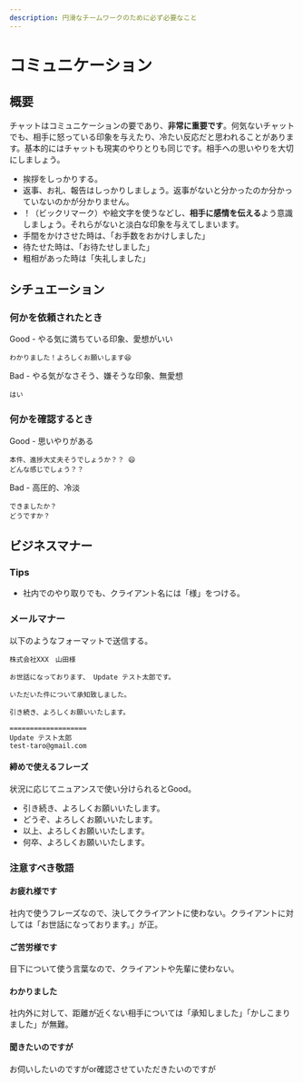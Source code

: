 ```yaml
---
description: 円滑なチームワークのために必ず必要なこと
---
```


# コミュニケーション

## 概要

チャットはコミュニケーションの要であり、**非常に重要です**。何気ないチャットでも、相手に怒っている印象を与えたり、冷たい反応だと思われることがあります。基本的にはチャットも現実のやりとりも同じです。相手への思いやりを大切にしましょう。

* 挨拶をしっかりする。
* 返事、お礼、報告はしっかりしましょう。返事がないと分かったのか分かっていないのかが分かりません。
* ！（ビックリマーク）や絵文字を使うなどし、**相手に感情を伝える**よう意識しましょう。それらがないと淡白な印象を与えてしまいます。
* 手間をかけさせた時は、「お手数をおかけしました」
* 待たせた時は、「お待たせしました」
* 粗相があった時は「失礼しました」

## シチュエーション

### 何かを依頼されたとき

Good - やる気に満ちている印象、愛想がいい

```text
わかりました！よろしくお願いします😆
```

Bad - やる気がなさそう、嫌そうな印象、無愛想

```text
はい
```

### 何かを確認するとき

Good - 思いやりがある

```text
本件、進捗大丈夫そうでしょうか？？ 😄
どんな感じでしょう？？
```

Bad - 高圧的、冷淡

```text
できましたか？
どうですか？
```

## ビジネスマナー

### Tips

* 社内でのやり取りでも、クライアント名には「様」をつける。

### メールマナー

以下のようなフォーマットで送信する。

```text
株式会社XXX　山田様

お世話になっております、 Update テスト太郎です。

いただいた件について承知致しました。

引き続き、よろしくお願いいたします。

===================
Update テスト太郎
test-taro@gmail.com
```

#### 締めで使えるフレーズ

状況に応じてニュアンスで使い分けられるとGood。

* 引き続き、よろしくお願いいたします。
* どうぞ、よろしくお願いいたします。
* 以上、よろしくお願いいたします。
* 何卒、よろしくお願いいたします。

### 注意すべき敬語

#### お疲れ様です

社内で使うフレーズなので、決してクライアントに使わない。クライアントに対しては「お世話になっております。」が正。

#### ご苦労様です

目下について使う言葉なので、クライアントや先輩に使わない。

#### わかりました

社内外に対して、距離が近くない相手については「承知しました」「かしこまりました」が無難。

#### 聞きたいのですが

お伺いしたいのですがor確認させていただきたいのですが
